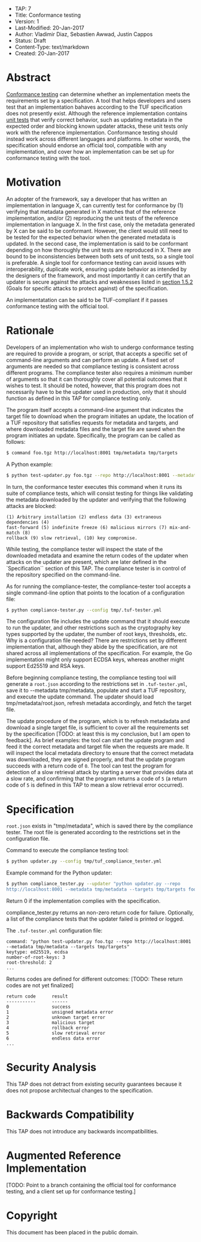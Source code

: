 * TAP: 7
* Title: Conformance testing
* Version: 1
* Last-Modified: 20-Jan-2017
* Author: Vladimir Diaz, Sebastien Awwad, Justin Cappos
* Status: Draft
* Content-Type: text/markdown
* Created: 20-Jan-2017

# Abstract

[Conformance testing](https://en.wikipedia.org/wiki/Conformance_testing) can
determine whether an implementation meets the requirements set by a
specification.  A tool that helps developers and users test that an
implementation bahaves according to the TUF specification does not presently
exist.  Although the reference implementation contains [unit
tests](https://github.com/theupdateframework/tuf/tree/6fde6222c9c6abf905ef4a56cf56fe35c4a85e14/tests)
that verify correct behavior, such as updating metadata in the expected order
and blocking known updater attacks, these unit tests only work with the
reference implementation.  Conformance testing should instead work across
different languages and platforms.  In other words, the specification should
endorse an official tool, compatible with any implementation, and cover how an
implementation can be set up for conformance testing with the tool.

# Motivation

An adopter of the framework, say a developer that has written an implementation
in language X, can currently test for conformance by (1) verifying that
metadata generated in X matches that of the reference implementation, and/or
(2) reproducing the unit tests of the reference implementation in language X.
In the first case, only the metadata generated by X can be said to be
conformant.  However, the client would still need to be tested for the expected
behavior when the generated metadata is updated.  In the second case, the
implementation is said to be conformant depending on how thoroughly the unit
tests are reproduced in X.  There are bound to be inconsistencies between both
sets of unit tests, so a single tool is preferable.  A single tool for
conformance testing can avoid issues with interoperability, duplicate work,
ensuring update behavior as intended by the designers of the framework, and
most importantly it can certify that an updater is secure against the attacks
and weaknesses listed in [section
1.5.2](https://github.com/theupdateframework/tuf/blob/6fde6222c9c6abf905ef4a56cf56fe35c4a85e14/docs/tuf-spec.txt#L124-L181)
(Goals for specific attacks to protect against) of the specification.

An implementatation can be said to be TUF-compliant if it passes conformance
testing with the official tool.

# Rationale

Developers of an implementation who wish to undergo conformance testing are
required to provide a program, or script, that accepts a specific set of
command-line arguments and can perform an update.  A fixed set of arguments are
needed so that compliance testing is consistent across different programs.  The
compliance tester also requires a minimum number of arguments so that it can
thoroughly cover all potential outcomes that it wishes to test.  It should be
noted, however, that this program does not necessarily have to be the updater
used in production, only that it should function as defined in this TAP for
compliance testing only.

The program itself accepts a command-line argument that indicates the target
file to download when the program initiates an update, the location of a TUF
repository that satisfies requests for metadata and targets, and where
downloaded metadata files and the target file are saved when the program
initiates an update.  Specifically, the program can be called as follows:

```Bash
$ command foo.tgz http://localhost:8001 tmp/metadata tmp/targets
```

A Python example:

```Bash
$ python test-updater.py foo.tgz --repo http://localhost:8001 --metadata tmp/metadata --targets tmp/targets
```

In turn, the conformance tester executes this command when it runs its suite of
compliance tests, which will consist testing for things like validating the
metadata downloaded by the updater and verifying that the following attacks are
blocked:

```
(1) Arbitrary installation (2) endless data (3) extraneous dependencies (4)
fast-forward (5) indefinite freeze (6) malicious mirrors (7) mix-and-match (8)
rollback (9) slow retrieval, (10) key compromise.
```

While testing, the compliance tester will inspect the state of the downloaded
metadata and examine the return codes of the updater when attacks on the updater
are present, which are later defined in the `Specification`` section of this
TAP.  The compliance tester is in control of the repository specified on the
command-line.

As for running the compliance-tester, the compliance-tester tool accepts a
single command-line option that points to the location of a configuration file:

```Bash
$ python compliance-tester.py --config tmp/.tuf-tester.yml
```

The configuration file includes the update command that it should execute to
run the updater, and other restrictions such as the cryptography key types
supported by the updater, the number of root keys, thresholds, etc.  Why is a
configuration file needed?  There are restrictions set by different
implementation that, although they abide by the specification, are not shared
across all implementations of the specification.  For example, the Go
implementation might only support ECDSA keys, whereas another might support
Ed25519 and RSA keys.

Before beginning compliance testing, the compliance testing tool will generate
a `root.json` according to the restrictions set in `.tuf-tester.yml`, save it
to --metadata tmp/metadata, populate and start a TUF repository, and execute
the update command.  The updater should load tmp/metadata/root.json, refresh
metadata accordingly, and fetch the target file.

The update procedure of the program, which is to refresh metadadata and
download a single target file, is sufficient to cover all the requirements set
by the specification [TODO: at least this is my conclusion, but I am open to
feedback].  As brief examples: the tool can start the update program and feed
it the correct metadata and target file when the requests are made.  It will
inspect the local metadata directory to ensure that the correct metadata was
downloaded, they are signed properly, and that the update program succeeds with
a return code of `0`.  The tool can test the program for detection of a
slow retrieval attack by starting a server that provides data at a slow rate,
and confirming that the program returns a code of `5` (a return code of `5` is
defined in this TAP to mean a slow retrieval error occurred).

# Specification

`root.json` exists in "tmp/metadata", which is saved there by the
compliance tester.  The root file is generated according to the restrictions
set in the configuration file.

Command to execute the compliance testing tool:

```Bash
$ python updater.py --config tmp/tuf_compliance_tester.yml
```

Example command for the Python updater:

```Bash
$ python compliance_tester.py --updater "python updater.py --repo
http://localhost:8001 --metadata tmp/metadata --targets tmp/targets foo.tgz"
```

Return 0 if the implementation complies with the specification.

compliance_tester.py returns an non-zero return code for failure.  Optionally,
a list of the compliance tests that the updater failed is printed or logged.

The `.tuf-tester.yml` configuration file:

```
command: "python test-updater.py foo.tgz --repo http://localhost:8001 --metadata tmp/metadata --targets tmp/targets"
keytype: ed25519, ecdsa
number-of-root-keys: 3
root-threshold: 2
...
```

Returns codes are defined for different outcomes:
[TODO: These return codes are not yet finalized]

```
return code      result
-----------      ------
0                success
1                unsigned metadata error
2                unknown target error
3                malicious target
4                rollback error
5                slow retrieval error
6                endless data error
...
```

# Security Analysis

This TAP does not detract from existing security guarantees because it does
not propose architectual changes to the specification.

# Backwards Compatibility

This TAP does not introduce any backwards incompatibilities.

# Augmented Reference Implementation

[TODO: Point to a branch containing the official tool for conformance testing,
and a client set up for conformance testing.]

# Copyright

This document has been placed in the public domain.

